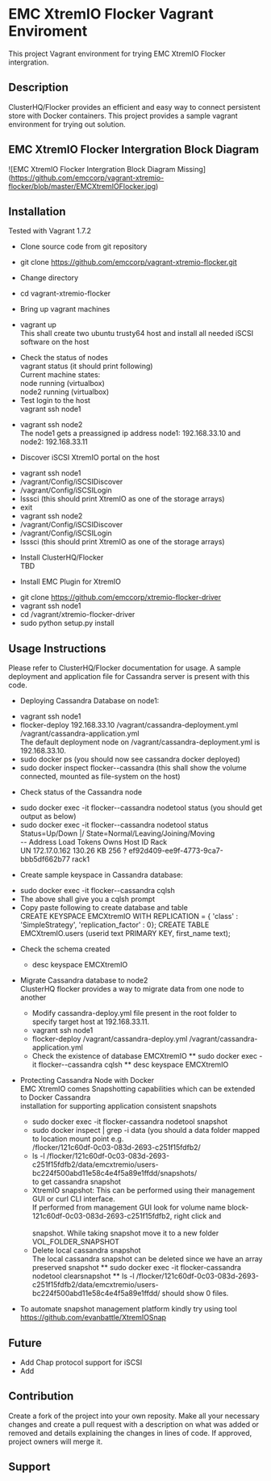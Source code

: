 EMC XtremIO Flocker Vagrant Enviroment
======================
This project Vagrant environment for trying EMC XtremIO Flocker intergration.

## Description
ClusterHQ/Flocker provides an efficient and easy way to connect persistent store with Docker containers. This project provides a sample vagrant environment for trying out solution.

## EMC XtremIO Flocker Intergration Block Diagram
![EMC XtremIO Flocker Intergration Block Diagram Missing] 
(https://github.com/emccorp/vagrant-xtremio-flocker/blob/master/EMCXtremIOFlocker.jpg)



## Installation
Tested with Vagrant 1.7.2
- Clone source code from git repository
 * git clone https://github.com/emccorp/vagrant-xtremio-flocker.git
- Change directory
 * cd vagrant-xtremio-flocker
- Bring up vagrant machines
 * vagrant up<br>
   This shall create two ubuntu trusty64 host and install all needed iSCSI software on the host

- Check the status of nodes<br>
    vagrant status (it should print following)<br>
        Current machine states:<br>
        node                      running (virtualbox)<br>
        node2                     running (virtualbox)<br>
- Test login to the host<br>
 vagrant ssh node1
 * vagrant ssh node2<br>
The node1 gets a preassigned ip address node1: 192.168.33.10 and node2: 192.168.33.11<br>

- Discover iSCSI XtremIO portal on the host
 * vagrant ssh node1
 * /vagrant/Config/iSCSIDiscover <EMC XtremIO iSCSI Portal IP>
 * /vagrant/Config/iSCSILogin <EMC XtremIO iSCSI Portal IP>
 * lsssci (this should print XtremIO as one of the storage arrays)
 * exit
 * vagrant ssh node2
 * /vagrant/Config/iSCSIDiscover <EMC XtremIO iSCSI Portal IP>
 * /vagrant/Config/iSCSILogin <EMC XtremIO iSCSI Portal IP>
 * lsssci (this should print XtremIO as one of the storage arrays)

- Install ClusterHQ/Flocker<br>
TBD

- Install EMC Plugin for XtremIO<br>
* git clone https://github.com/emccorp/xtremio-flocker-driver
* vagrant ssh node1
* cd /vagrant/xtremio-flocker-driver
* sudo python setup.py install

## Usage Instructions
Please refer to ClusterHQ/Flocker documentation for usage. A sample deployment and application file for Cassandra server is present with this code.<br>
- Deploying Cassandra Database on node1:
* vagrant ssh node1
* flocker-deploy 192.168.33.10 /vagrant/cassandra-deployment.yml /vagrant/cassandra-application.yml<br>
    The default deployment node on /vagrant/cassandra-deployment.yml is 192.168.33.10.
* sudo docker ps (you should now see cassandra docker deployed)
* sudo docker inspect flocker--cassandra (this shall show the volume connected, mounted as file-system on the host)

- Check status of the Cassandra node
* sudo docker exec -it flocker--cassandra nodetool status (you should get output as below)
* sudo docker exec -it flocker--cassandra nodetool status<br>
	Status=Up/Down |/ State=Normal/Leaving/Joining/Moving<br>
	--  Address       Load       Tokens  Owns    Host ID                               Rack<br>
	UN  172.17.0.162  130.26 KB  256     ?       ef92d409-ee9f-4773-9ca7-bbb5df662b77  rack1<br>
- Create sample keyspace in Cassandra database:
 * sudo docker exec -it flocker--cassandra cqlsh
 * The above shall give you a cqlsh prompt
 * Copy paste following to create database and table<br>
 CREATE KEYSPACE EMCXtremIO WITH REPLICATION = { 'class' : 'SimpleStrategy', 'replication_factor' : 0};
 CREATE TABLE EMCXtremIO.users (userid text PRIMARY KEY, first_name text);
- Check the schema created
  * desc keyspace EMCXtremIO
  
- Migrate Cassandra database to node2<br>
  ClusterHQ flocker provides a way to migrate data from one node to another<br>
  * Modify cassandra-deploy.yml file present in the root folder to specify target host at 192.168.33.11.
  * vagrant ssh node1
  * flocker-deploy /vagrant/cassandra-deploy.yml /vagrant/cassandra-application.yml
  * Check the existence of database EMCXtremIO
     ** sudo docker exec -it flocker--cassandra cqlsh
     ** desc keyspace EMCXtremIO

- Protecting Cassandra Node with Docker<br>
  EMC XtremIO comes Snapshotting capabilities which can be extended to Docker Cassandra <br>
  installation for supporting application consistent snapshots <br>
  * sudo docker exec -it flocker-cassandra nodetool snapshot
  * sudo docker inspect | grep -i data (you should a data folder mapped to location mount point e.g.<br>
      /flocker/121c60df-0c03-083d-2693-c251f15fdfb2/
  * ls -l /flocker/121c60df-0c03-083d-2693-c251f15fdfb2/data/emcxtremio/users-bc224f500abd11e58c4e4f5a89e1ffdd/snapshots/<br>
    to get cassandra snapshot
  * XtremIO snapshot: This can be performed using their management GUI or curl CLI interface.<br>
   If performed from management GUI look for volume name block-121c60df-0c03-083d-2693-c251f15fdfb2, right click and <br>    
    snapshot. While taking snapshot move it to a new folder VOL_FOLDER_SNAPSHOT
  * Delete local cassandra snapshot<br>
   The local cassandra snapshot can be deleted since we have an array preserved snapshot
   ** sudo docker exec -it flocker-cassandra nodetool clearsnapshot
   ** ls -l /flocker/121c60df-0c03-083d-2693-c251f15fdfb2/data/emcxtremio/users-bc224f500abd11e58c4e4f5a89e1ffdd/
   should show 0 files.

- To automate snapshot management platform kindly try using tool<br>
https://github.com/evanbattle/XtremIOSnap

  
## Future
- Add Chap protocol support for iSCSI
- Add 

## Contribution
Create a fork of the project into your own reposity. Make all your necessary changes and create a pull request with a description on what was added or removed and details explaining the changes in lines of code. If approved, project owners will merge it.

Support
-------

